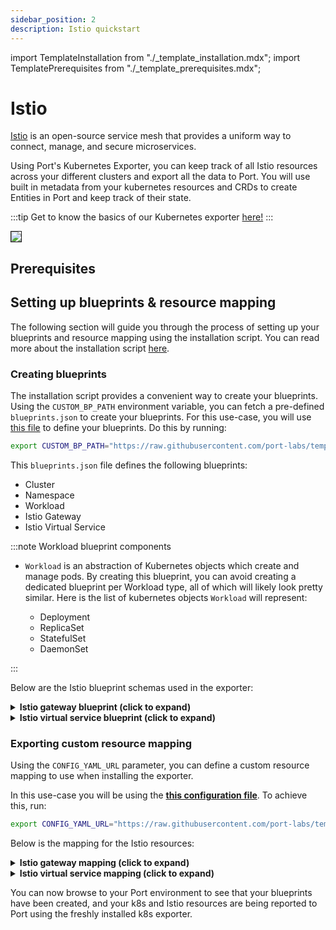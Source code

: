 ```yaml
---
sidebar_position: 2
description: Istio quickstart
---
```


import TemplateInstallation from "./\_template_installation.mdx";
import TemplatePrerequisites from "./\_template_prerequisites.mdx";

# Istio

[Istio](https://istio.io/latest/docs/setup/getting-started/) is an open-source service mesh that provides a uniform way
to connect, manage, and secure microservices.

Using Port's Kubernetes Exporter, you can keep track of all Istio resources across your different clusters and export
all the data to Port. You will use built in metadata from your kubernetes resources and CRDs to create Entities in
Port and keep track of their state.

:::tip
Get to know the basics of our Kubernetes exporter [here!](/build-your-software-catalog/sync-data-to-catalog/kubernetes-stack/kubernetes/kubernetes.md)
:::

<img src="/img/build-your-software-catalog/sync-data-to-catalog/kubernetes-stack/kubernetes/k8sIstioView.png" border="1px"/>

## Prerequisites

<TemplatePrerequisites />

## Setting up blueprints & resource mapping

The following section will guide you through the process of setting up your blueprints and resource mapping using the
installation script. You can read more about the installation script [here](#how-does-the-installation-script-work).

### Creating blueprints

The installation script provides a convenient way to create your blueprints. Using the `CUSTOM_BP_PATH` environment
variable, you can fetch a pre-defined `blueprints.json` to create your blueprints. For this use-case, you will
use [this file](https://github.com/port-labs/template-assets/blob/main/kubernetes/blueprints/istio-blueprints.json) to
define your blueprints. Do this by running:

```bash
export CUSTOM_BP_PATH="https://raw.githubusercontent.com/port-labs/template-assets/main/kubernetes/blueprints/istio-blueprints.json"
```

This `blueprints.json` file defines the following blueprints:

- Cluster
- Namespace
- Workload
- Istio Gateway
- Istio Virtual Service

:::note Workload blueprint components

- `Workload` is an abstraction of Kubernetes objects which create and manage pods.
  By creating this blueprint, you can avoid creating a dedicated blueprint per Workload type, all of which will likely
  look pretty similar.
  Here is the list of kubernetes objects `Workload` will represent:

  - Deployment
  - ReplicaSet
  - StatefulSet
  - DaemonSet

:::

Below are the Istio blueprint schemas used in the exporter:

<details>
<summary> <b>Istio gateway blueprint (click to expand)</b> </summary>

```json showLineNumbers
{
  "identifier": "gateways",
  "description": "This blueprint represents a service in our software catalog",
  "title": "Istio Gateways",
  "icon": "Cloud",
  "schema": {
    "properties": {
      "name": {
        "type": "string"
      },
      "ports": {
        "type": "array"
      },
      "labels": {
        "type": "object"
      },
      "selector": {
        "type": "object"
      }
    },
    "required": []
  },
  "mirrorProperties": {},
  "calculationProperties": {},
  "relations": {
    "namespace": {
      "target": "namespace",
      "required": true,
      "many": false
    }
  }
}
```

</details>

<details>
<summary> <b>Istio virtual service blueprint (click to expand)</b> </summary>

```json showLineNumbers
{
  "identifier": "virtualServices",
  "description": "This blueprint represents a service in our software catalog",
  "title": "Virtual Services",
  "icon": "Istio",
  "schema": {
    "properties": {
      "hosts": {
        "type": "array"
      },
      "match": {
        "type": "array"
      },
      "labels": {
        "type": "object"
      }
    },
    "required": []
  },
  "mirrorProperties": {},
  "calculationProperties": {},
  "relations": {
    "gateways": {
      "target": "gateways",
      "many": true
    }
  }
}
```

</details>

### Exporting custom resource mapping

Using the `CONFIG_YAML_URL` parameter, you can define a custom resource mapping to use when installing the exporter.

In this use-case you will be using the **[this configuration file](https://github.com/port-labs/template-assets/blob/main/kubernetes/templates/istio-kubernetes_v1_config.yaml)**. To achieve this, run:

```bash
export CONFIG_YAML_URL="https://raw.githubusercontent.com/port-labs/template-assets/main/kubernetes/templates/istio-kubernetes_v1_config.yaml"
```

Below is the mapping for the Istio resources:

<details>
<summary> <b>Istio gateway mapping (click to expand)</b> </summary>

```yaml showLineNumbers
- kind: networking.istio.io/v1beta1/gateways
  selector:
    query: 'true'
  port:
    entity:
      mappings:
        - identifier: .metadata.name + "-" + .metadata.namespace
          blueprint: '"gateways"'
          properties:
            title: .metadata.name
            ports: .spec.servers[].port.number
            name: .metadata.name
            labels: .metadata.labels
            selector: .spec.selector
          relations:
            namespace: .metadata.namespace
```

</details>

<details>
<summary> <b>Istio virtual service mapping (click to expand)</b> </summary>

```yaml showLineNumbers
- kind: networking.istio.io/v1beta1/virtualservices
  selector:
    query: 'true'
  port:
    entity:
      mappings:
        - identifier: .metadata.name + "-" + .metadata.namespace
          blueprint: '"virtualServices"'
          properties:
            title: .metadata.name
            hosts: .spec.hosts
            match: .spec.http[].match
            labels: .metadata.labels
          relations:
            gateways: .spec.gateways[] + "-" + .metadata.namespace
            services: .metadata.namespace as $namespace | .spec.http[].route[].destination.host + "-" + $namespace
```

</details>

You can now browse to your Port environment to see that your blueprints have been created, and your k8s and Istio
resources are being reported to Port using the freshly installed k8s exporter.
